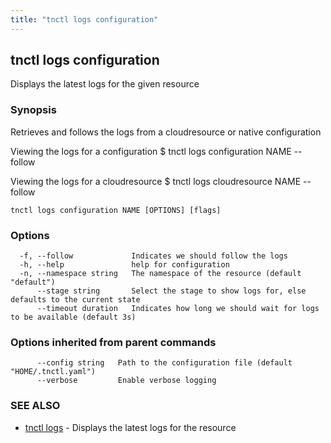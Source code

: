 ```yaml
---
title: "tnctl logs configuration"
---
```

## tnctl logs configuration

Displays the latest logs for the given resource

### Synopsis


Retrieves and follows the logs from a cloudresource or native configuration

Viewing the logs for a configuration
$ tnctl logs configuration NAME --follow

Viewing the logs for a cloudresource
$ tnctl logs cloudresource NAME --follow


```
tnctl logs configuration NAME [OPTIONS] [flags]
```

### Options

```
  -f, --follow             Indicates we should follow the logs
  -h, --help               help for configuration
  -n, --namespace string   The namespace of the resource (default "default")
      --stage string       Select the stage to show logs for, else defaults to the current state
      --timeout duration   Indicates how long we should wait for logs to be available (default 3s)
```

### Options inherited from parent commands

```
      --config string   Path to the configuration file (default "HOME/.tnctl.yaml")
      --verbose         Enable verbose logging
```

### SEE ALSO

* [tnctl logs](../tnctl_logs)	 - Displays the latest logs for the resource

